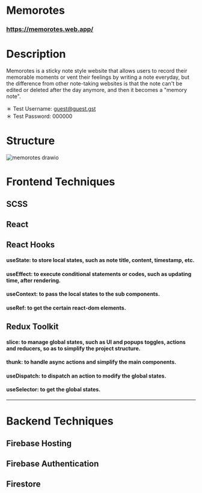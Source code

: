 # Memorotes
### https://memorotes.web.app/

# Description
Memorotes is a sticky note style website that allows users to record their memorable moments or vent their feelings by writing a note everyday, but the difference from other note-taking websites is that the note can't be edited or deleted after the day anymore, and then it becomes a "memory note".

＊ Test Username: guest@guest.gst
<br/>
＊ Test Password: 000000

# Structure
![memorotes drawio](https://user-images.githubusercontent.com/19690558/177708468-7e6ee8be-499d-4874-a753-0eef3128e808.png)

# Frontend Techniques
## SCSS

## React

## React Hooks
#### useState: to store local states, such as note title, content, timestamp, etc.
#### useEffect: to execute conditional statements or codes, such as updating time, after rendering.
#### useContext: to pass the local states to the sub components.
#### useRef: to get the certain react-dom elements.

## Redux Toolkit
#### slice: to manage global states, such as UI and popups toggles, actions and reducers, so as to simplify the project structure.
#### thunk: to handle async actions and simplify the main components.
#### useDispatch: to dispatch an action to modify the global states.
#### useSelector: to get the global states.
***
# Backend Techniques
## Firebase Hosting
## Firebase Authentication
## Firestore
